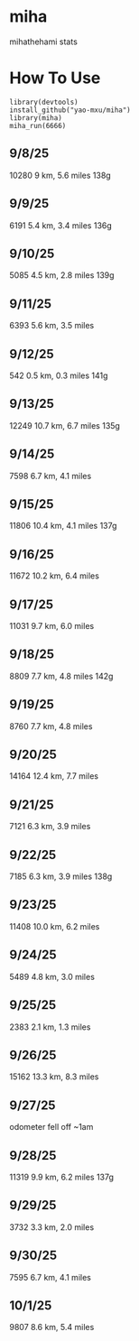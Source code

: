 # miha
mihathehami stats


# How To Use
```
library(devtools)
install_github("yao-mxu/miha")
library(miha)
miha_run(6666)
```

## 9/8/25
10280
9 km, 5.6 miles
138g

## 9/9/25
6191
5.4 km, 3.4 miles
136g

## 9/10/25
5085
4.5 km, 2.8 miles
139g

## 9/11/25
6393
5.6 km, 3.5 miles

## 9/12/25
542
0.5 km, 0.3 miles
141g

## 9/13/25
12249
10.7 km, 6.7 miles
135g

## 9/14/25
7598
6.7 km, 4.1 miles

## 9/15/25
11806
10.4 km, 4.1 miles
137g

## 9/16/25
11672
10.2 km, 6.4 miles

## 9/17/25
11031
9.7 km, 6.0 miles

## 9/18/25
8809
7.7 km, 4.8 miles
142g

## 9/19/25
8760
7.7 km, 4.8 miles

## 9/20/25
14164
12.4 km, 7.7 miles

## 9/21/25
7121
6.3 km, 3.9 miles

## 9/22/25
7185
6.3 km, 3.9 miles
138g

## 9/23/25
11408
10.0 km, 6.2 miles

## 9/24/25
5489
4.8 km, 3.0 miles

## 9/25/25
2383
2.1 km, 1.3 miles

## 9/26/25
15162
13.3 km, 8.3 miles

## 9/27/25
odometer fell off ~1am

## 9/28/25
11319
9.9 km, 6.2 miles
137g

## 9/29/25
3732
3.3 km, 2.0 miles

## 9/30/25
7595
6.7 km, 4.1 miles

## 10/1/25
9807
8.6 km, 5.4 miles

